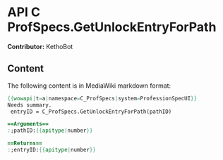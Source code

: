 # API C ProfSpecs.GetUnlockEntryForPath

**Contributor:** KethoBot

## Content

The following content is in MediaWiki markdown format:

```mediawiki
{{wowapi|t=a|namespace=C_ProfSpecs|system=ProfessionSpecUI}}
Needs summary.
 entryID = C_ProfSpecs.GetUnlockEntryForPath(pathID)

==Arguments==
:;pathID:{{apitype|number}}

==Returns==
:;entryID:{{apitype|number}}
```